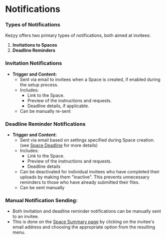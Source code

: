 # Notifications

### Types of Notifications

Kezyy offers two primary types of notifications, both aimed at invitees:

1. **Invitations to Spaces**
2. **Deadline Reminders**

### Invitation Notifications

- **Trigger and Content:**
  - Sent via email to invitees when a Space is created, if enabled during the setup process.
  - Includes:
    - Link to the Space.
    - Preview of the instructions and requests.
    - Deadline details, if applicable.
  - Can be manually re-sent

### Deadline Reminder Notifications

- **Trigger and Content:**
  - Sent via email based on settings specified during Space creation. (see [Space Deadline](space-deadline) for more details)
  - Includes:
    - Link to the Space.
    - Preview of the instructions and requests.
    - Deadline details
  - Can be deactivated for individual invitees who have completed their uploads by making them "inactive". This prevents unnecessary reminders to those who have already submitted their files.
  - Can be sent manually

### **Manual Notification Sending:**
  - Both invitation and deadline reminder notifications can be manually sent to an invitee.
  - This is done on the [Space Summary page](space-summary-page) by clicking on the invitee's email address and choosing the appropriate option from the resulting menu.

